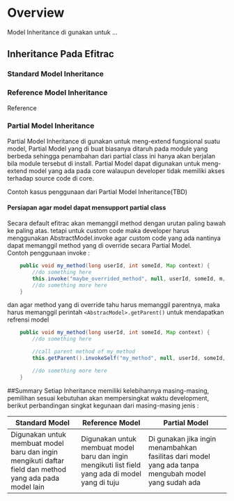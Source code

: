 # Overview
Model Inheritance di gunakan untuk ...

## Inheritance Pada Efitrac

### Standard Model Inheritance
### Reference Model Inheritance
Reference 
### Partial Model Inheritance
Partial Model Inheritance di gunakan untuk meng-extend fungsional suatu model, Partial Model yang di buat biasanya ditaruh pada module yang berbeda sehingga penambahan dari partial class ini hanya akan berjalan bila module tersebut di install. Partial Model dapat digunakan untuk meng-extend model yang ada pada core walaupun developer tidak memiliki akses terhadap source code di core.

Contoh kasus penggunaan dari Partial Model Inheritance(TBD)

#### Persiapan agar model dapat mensupport partial class
Secara default efitrac akan memanggil method dengan urutan paling bawah ke paling atas. tetapi untuk custom code maka developer harus menggunakan AbstractModel.invoke agar custom code yang ada nantinya dapat memanggil method yang di override secara Partial Model.
<br>Contoh penggunaan invoke :

```java
    public void my_method(long userId, int someId, Map context) {    
        //do something here   
        this.invoke("maybe_overrided_method", null, userId, someId, m, context);
        //do something more here
    }
```

dan agar method yang di override tahu harus memanggil parentnya, maka harus memanggil perintah `<AbstracModel>.getParent()` untuk mendapatkan refrensi model 

```java
    public void my_method(long userId, int someId, Map context) {    
        //do something here   

        //call parent method of my_method
        this.getParent().invokeSelf("my_method", null, userId, someId, m, context);

        //do something more here
    }
```

##Summary
Setiap Inheritance memiliki kelebihannya masing-masing, pemilihan sesuai kebutuhan akan mempersingkat waktu development, berikut perbandingan singkat kegunaan dari masing-masing jenis :

| Standard Model | Reference Model | Partial Model |
|--|--|--|
| Digunakan untuk membuat model baru dan ingin mengikuti daftar field dan method yang ada pada model lain |Digunakan untuk membuat model baru dan ingin mengikuti list field yang ada di model yang di tuju | Di gunakan jika ingin menambahkan fasilitas dari model yang ada tanpa mengubah model yang sudah ada  | 